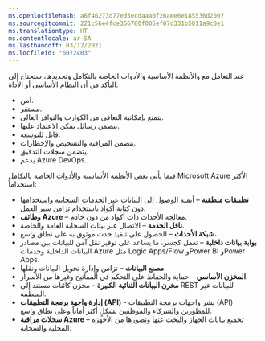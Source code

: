 ```yaml
---
ms.openlocfilehash: a6f46273d77ed3ecdaaa0f26aee6e185536d2007
ms.sourcegitcommit: 221c56e4fce366780f005ef07d331b5011a9c0e1
ms.translationtype: HT
ms.contentlocale: ar-SA
ms.lasthandoff: 03/12/2021
ms.locfileid: "6072403"
---
```

عند التعامل مع والأنظمة الأساسية والأدوات الخاصة بالتكامل وتحديدها، ستحتاج إلى التأكد من أن النظام الأساسي أو الأداة:

- آمن.
- مستقر.
- يتمتع بإمكانية التعافي من الكوارث والتوافر العالي.
- يتضمن رسائل يمكن الاعتماد عليها.
- قابل للتوسعة.
- يتضمن المراقبة والتشخيص والإخطارات.
- يتضمن سجلات التدقيق.
- يدعم Azure DevOps.

فيما يأتي بعض الأنظمة الأساسية والأدوات الخاصة بالتكامل Microsoft Azure الأكثر استخداماً:

- **تطبيقات منطقية** – أتمتة الوصول إلى البيانات عبر الخدمات السحابية واستخدامها دون كتابة أكواد باستخدام تزامن سير العمل.
- **وظائف Azure** – معالجة الأحداث ذات أكواد من دون خادم.
- **ناقل الخدمة** – الاتصال عبر بيئات السحابة العامة والخاصة.
- **شبكة الأحداث** – الحصول على تنفيذ حدث موثوق به على نطاق واسع،
- **بوابة بيانات داخلية** – تعمل كجسر، ما يساعد على توفير نقل آمن للبيانات بين مصادر البيانات الداخلية وخدمات Azure مثل Logic Apps/Flow وPower BI وPower Apps.
- **مصنع البيانات** – تزامن وإدارة تحويل البيانات ونقلها.
- **المخزن الأساسي** – حماية والحفاظ على التحكم في المفاتيح وغيرها من الأسرار.
- **مخزن البيانات الثنائية الكبيرة** - مخزن كائنات مستند إلى REST للبيانات غير المنظمة.
- **إدارة واجهة برمجة التطبيقات (API)** - نشر واجهات برمجة التطبيقات (API) للمطورين والشركاء والموظفين بشكلٍ أكثر أماناً وعلى نطاق واسع.
- **سجلات مراقبة Azure** – تجميع بيانات الجهاز والبحث عنها وتصورها من الأجهزة المحلية والسحابة.
